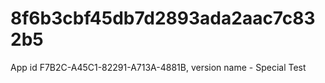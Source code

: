 # 8f6b3cbf45db7d2893ada2aac7c832b5
App id F7B2C-A45C1-82291-A713A-4881B, version name - Special Test
